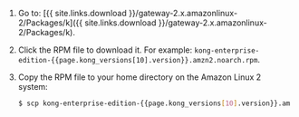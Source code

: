 1. Go to: [{{ site.links.download }}/gateway-2.x.amazonlinux-2/Packages/k]({{ site.links.download }}/gateway-2.x.amazonlinux-2/Packages/k).
2. Click the RPM file to download it.
    For example: `kong-enterprise-edition-{{page.kong_versions[10].version}}.amzn2.noarch.rpm`.
3. Copy the RPM file to your home directory on the Amazon Linux 2 system:

    ```bash
    $ scp kong-enterprise-edition-{{page.kong_versions[10].version}}.amzn2.noarch.rpm <amazon user>@<server>:~
    ```
    